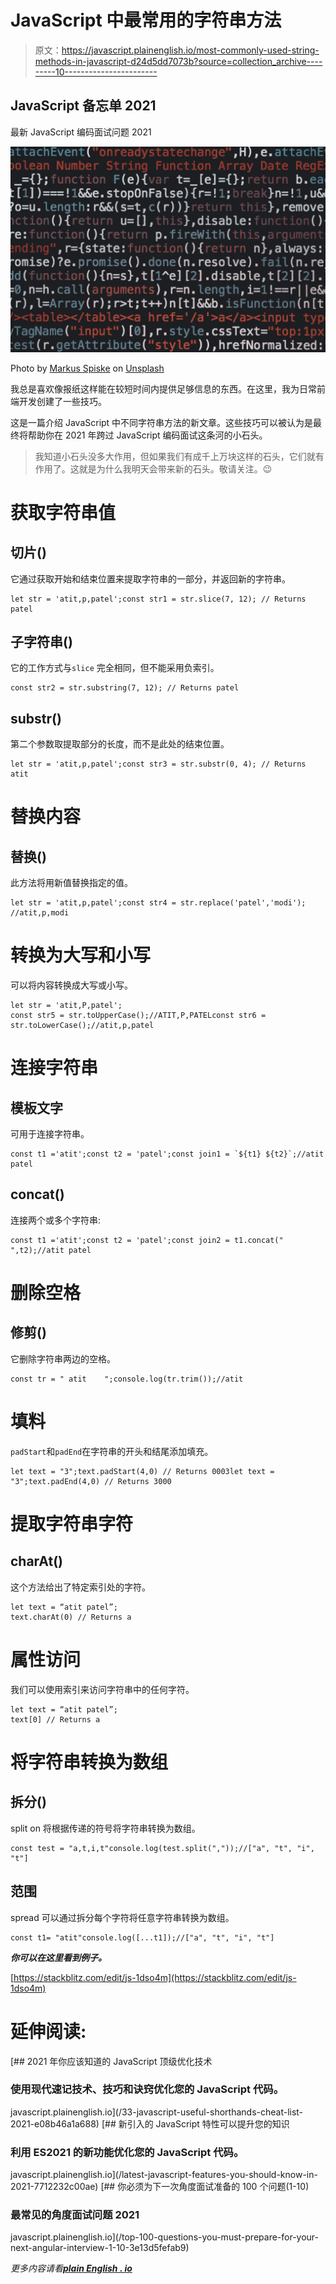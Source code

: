 # JavaScript 中最常用的字符串方法

> 原文：<https://javascript.plainenglish.io/most-commonly-used-string-methods-in-javascript-d24d5dd7073b?source=collection_archive---------10----------------------->

## JavaScript 备忘单 2021

最新 JavaScript 编码面试问题 2021

![](img/e918648bbd964999d4454fcfae5aad87.png)

Photo by [Markus Spiske](https://unsplash.com/@markusspiske?utm_source=medium&utm_medium=referral) on [Unsplash](https://unsplash.com?utm_source=medium&utm_medium=referral)

我总是喜欢像报纸这样能在较短时间内提供足够信息的东西。在这里，我为日常前端开发创建了一些技巧。

这是一篇介绍 JavaScript 中不同字符串方法的新文章。这些技巧可以被认为是最终将帮助你在 2021 年跨过 JavaScript 编码面试这条河的小石头。

> 我知道小石头没多大作用，但如果我们有成千上万块这样的石头，它们就有作用了。这就是为什么我明天会带来新的石头。敬请关注。😉

# 获取字符串值

## 切片()

它通过获取开始和结束位置来提取字符串的一部分，并返回新的字符串。

```
let str = 'atit,p,patel';const str1 = str.slice(7, 12); // Returns patel
```

## 子字符串()

它的工作方式与`slice` 完全相同，但不能采用负索引。

```
const str2 = str.substring(7, 12); // Returns patel
```

## substr()

第二个参数取提取部分的长度，而不是此处的结束位置。

```
let str = 'atit,p,patel';const str3 = str.substr(0, 4); // Returns atit
```

# 替换内容

## 替换()

此方法将用新值替换指定的值。

```
let str = 'atit,p,patel';const str4 = str.replace('patel','modi'); //atit,p,modi
```

# 转换为大写和小写

可以将内容转换成大写或小写。

```
let str = 'atit,P,patel';
const str5 = str.toUpperCase();//ATIT,P,PATELconst str6 = str.toLowerCase();//atit,p,patel
```

# 连接字符串

## 模板文字

可用于连接字符串。

```
const t1 ='atit';const t2 = 'patel';const join1 = `${t1} ${t2}`;//atit patel
```

## concat()

连接两个或多个字符串:

```
const t1 ='atit';const t2 = 'patel';const join2 = t1.concat(" ",t2);//atit patel
```

# 删除空格

## 修剪()

它删除字符串两边的空格。

```
const tr = " atit    ";console.log(tr.trim());//atit
```

# 填料

`padStart`和`padEnd`在字符串的开头和结尾添加填充。

```
let text = "3";text.padStart(4,0) // Returns 0003let text = "3";text.padEnd(4,0) // Returns 3000
```

# 提取字符串字符

## charAt()

这个方法给出了特定索引处的字符。

```
let text = “atit patel”;
text.charAt(0) // Returns a
```

# 属性访问

我们可以使用索引来访问字符串中的任何字符。

```
let text = “atit patel”;
text[0] // Returns a
```

# 将字符串转换为数组

## 拆分()

split on 将根据传递的符号将字符串转换为数组。

```
const test = "a,t,i,t"console.log(test.split(","));//["a", "t", "i", "t"]
```

## 范围

spread 可以通过拆分每个字符将任意字符串转换为数组。

```
const t1= "atit"console.log([...t1]);//["a", "t", "i", "t"]
```

***你可以在这里看到例子。***

[https://stackblitz.com/edit/js-1dso4m](https://stackblitz.com/edit/js-1dso4m)

# 延伸阅读:

[](/33-javascript-useful-shorthands-cheat-list-2021-e08b46a1a688) [## 2021 年你应该知道的 JavaScript 顶级优化技术

### 使用现代速记技术、技巧和诀窍优化您的 JavaScript 代码。

javascript.plainenglish.io](/33-javascript-useful-shorthands-cheat-list-2021-e08b46a1a688) [](/latest-javascript-features-you-should-know-in-2021-7712232c00ae) [## 新引入的 JavaScript 特性可以提升您的知识

### 利用 ES2021 的新功能优化您的 JavaScript 代码。

javascript.plainenglish.io](/latest-javascript-features-you-should-know-in-2021-7712232c00ae) [](/top-100-questions-you-must-prepare-for-your-next-angular-interview-1-10-3e13d5fefab9) [## 你必须为下一次角度面试准备的 100 个问题(1-10)

### 最常见的角度面试问题 2021

javascript.plainenglish.io](/top-100-questions-you-must-prepare-for-your-next-angular-interview-1-10-3e13d5fefab9) 

*更多内容请看*[***plain English . io***](http://plainenglish.io/)
